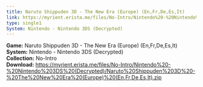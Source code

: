 ```yaml
---
title: Naruto Shippuden 3D - The New Era (Europe) (En,Fr,De,Es,It)
link: https://myrient.erista.me/files/No-Intro/Nintendo%20-%20Nintendo%203DS%20(Decrypted)/Naruto%20Shippuden%203D%20-%20The%20New%20Era%20(Europe)%20(En,Fr,De,Es,It).zip
type: single1
System: Nintendo - Nintendo 3DS (Decrypted)
---
```

<b>Game:</b> Naruto Shippuden 3D - The New Era (Europe) (En,Fr,De,Es,It)<br>
<b>System:</b> Nintendo - Nintendo 3DS (Decrypted)<br>
<b>Collection:</b> No-Intro<br>
<b>Download:</b> https://myrient.erista.me/files/No-Intro/Nintendo%20-%20Nintendo%203DS%20(Decrypted)/Naruto%20Shippuden%203D%20-%20The%20New%20Era%20(Europe)%20(En,Fr,De,Es,It).zip